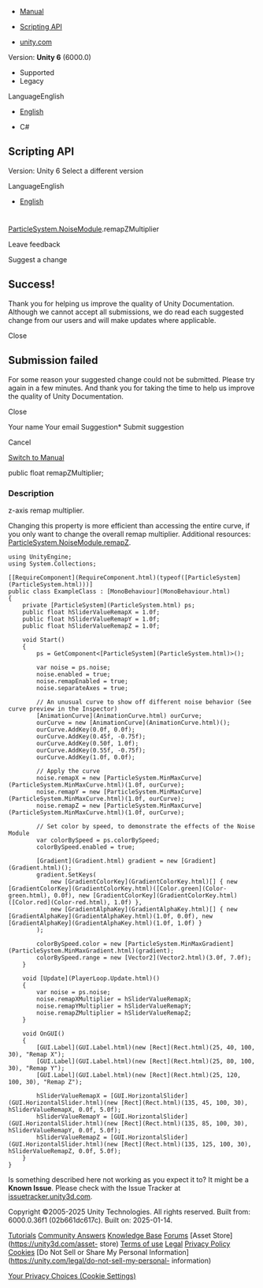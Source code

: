 [ ]()

  * [Manual](../Manual/index.html)
  * [Scripting API](../ScriptReference/index.html)

  * [unity.com](https://unity.com/)

Version: **Unity 6** (6000.0)

  * Supported
  * Legacy

LanguageEnglish

  * [English]()

  * C#

[ ](https://docs.unity3d.com)

## Scripting API

Version: Unity 6 Select a different version

LanguageEnglish

  * [English]()

#
[ParticleSystem.NoiseModule](ParticleSystem.NoiseModule.html).remapZMultiplier

Leave feedback

Suggest a change

## Success!

Thank you for helping us improve the quality of Unity Documentation. Although
we cannot accept all submissions, we do read each suggested change from our
users and will make updates where applicable.

Close

## Submission failed

For some reason your suggested change could not be submitted. Please <a>try
again</a> in a few minutes. And thank you for taking the time to help us
improve the quality of Unity Documentation.

Close

Your name Your email Suggestion* Submit suggestion

Cancel

[Switch to Manual](../Manual/class-ParticleSystem.html "Go to ParticleSystem
Component in the Manual")

public float remapZMultiplier;

### Description

z-axis remap multiplier.

Changing this property is more efficient than accessing the entire curve, if
you only want to change the overall remap multiplier. Additional resources:
[ParticleSystem.NoiseModule.remapZ](ParticleSystem.NoiseModule-remapZ.html).

    
    
    using UnityEngine;
    using System.Collections;  
      
    [[RequireComponent](RequireComponent.html)(typeof([ParticleSystem](ParticleSystem.html)))]
    public class ExampleClass : [MonoBehaviour](MonoBehaviour.html)
    {
        private [ParticleSystem](ParticleSystem.html) ps;
        public float hSliderValueRemapX = 1.0f;
        public float hSliderValueRemapY = 1.0f;
        public float hSliderValueRemapZ = 1.0f;  
      
        void Start()
        {
            ps = GetComponent<[ParticleSystem](ParticleSystem.html)>();  
      
            var noise = ps.noise;
            noise.enabled = true;
            noise.remapEnabled = true;
            noise.separateAxes = true;  
      
            // An unusual curve to show off different noise behavior (See curve preview in the Inspector)
            [AnimationCurve](AnimationCurve.html) ourCurve;
            ourCurve = new [AnimationCurve](AnimationCurve.html)();
            ourCurve.AddKey(0.0f, 0.0f);
            ourCurve.AddKey(0.45f, -0.75f);
            ourCurve.AddKey(0.50f, 1.0f);
            ourCurve.AddKey(0.55f, -0.75f);
            ourCurve.AddKey(1.0f, 0.0f);  
      
            // Apply the curve
            noise.remapX = new [ParticleSystem.MinMaxCurve](ParticleSystem.MinMaxCurve.html)(1.0f, ourCurve);
            noise.remapY = new [ParticleSystem.MinMaxCurve](ParticleSystem.MinMaxCurve.html)(1.0f, ourCurve);
            noise.remapZ = new [ParticleSystem.MinMaxCurve](ParticleSystem.MinMaxCurve.html)(1.0f, ourCurve);  
      
            // Set color by speed, to demonstrate the effects of the Noise Module
            var colorBySpeed = ps.colorBySpeed;
            colorBySpeed.enabled = true;  
      
            [Gradient](Gradient.html) gradient = new [Gradient](Gradient.html)();
            gradient.SetKeys(
                new [GradientColorKey](GradientColorKey.html)[] { new [GradientColorKey](GradientColorKey.html)([Color.green](Color-green.html), 0.0f), new [GradientColorKey](GradientColorKey.html)([Color.red](Color-red.html), 1.0f) },
                new [GradientAlphaKey](GradientAlphaKey.html)[] { new [GradientAlphaKey](GradientAlphaKey.html)(1.0f, 0.0f), new [GradientAlphaKey](GradientAlphaKey.html)(1.0f, 1.0f) }
            );  
      
            colorBySpeed.color = new [ParticleSystem.MinMaxGradient](ParticleSystem.MinMaxGradient.html)(gradient);
            colorBySpeed.range = new [Vector2](Vector2.html)(3.0f, 7.0f);
        }  
      
        void [Update](PlayerLoop.Update.html)()
        {
            var noise = ps.noise;
            noise.remapXMultiplier = hSliderValueRemapX;
            noise.remapYMultiplier = hSliderValueRemapY;
            noise.remapZMultiplier = hSliderValueRemapZ;
        }  
      
        void OnGUI()
        {
            [GUI.Label](GUI.Label.html)(new [Rect](Rect.html)(25, 40, 100, 30), "Remap X");
            [GUI.Label](GUI.Label.html)(new [Rect](Rect.html)(25, 80, 100, 30), "Remap Y");
            [GUI.Label](GUI.Label.html)(new [Rect](Rect.html)(25, 120, 100, 30), "Remap Z");  
      
            hSliderValueRemapX = [GUI.HorizontalSlider](GUI.HorizontalSlider.html)(new [Rect](Rect.html)(135, 45, 100, 30), hSliderValueRemapX, 0.0f, 5.0f);
            hSliderValueRemapY = [GUI.HorizontalSlider](GUI.HorizontalSlider.html)(new [Rect](Rect.html)(135, 85, 100, 30), hSliderValueRemapY, 0.0f, 5.0f);
            hSliderValueRemapZ = [GUI.HorizontalSlider](GUI.HorizontalSlider.html)(new [Rect](Rect.html)(135, 125, 100, 30), hSliderValueRemapZ, 0.0f, 5.0f);
        }
    }
    

Is something described here not working as you expect it to? It might be a
**Known Issue**. Please check with the Issue Tracker at
[issuetracker.unity3d.com](https://issuetracker.unity3d.com).

Copyright ©2005-2025 Unity Technologies. All rights reserved. Built from:
6000.0.36f1 (02b661dc617c). Built on: 2025-01-14.

[Tutorials](https://unity3d.com/learn) [Community
Answers](https://answers.unity3d.com) [Knowledge
Base](https://support.unity3d.com/hc/en-us)
[Forums](https://forum.unity3d.com) [Asset Store](https://unity3d.com/asset-
store) [Terms of use](https://docs.unity3d.com/Manual/TermsOfUse.html)
[Legal](https://unity.com/legal) [Privacy
Policy](https://unity.com/legal/privacy-policy)
[Cookies](https://unity.com/legal/cookie-policy) [Do Not Sell or Share My
Personal Information](https://unity.com/legal/do-not-sell-my-personal-
information)

[Your Privacy Choices (Cookie Settings)](javascript:void\(0\);)

